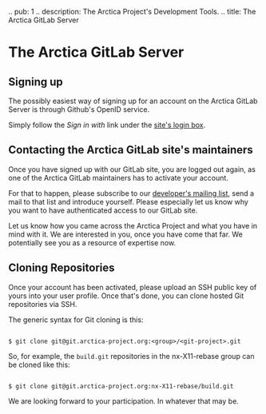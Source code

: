 .. pub: 1
.. description: The Arctica Project's Development Tools.
.. title: The Arctica GitLab Server

# The Arctica GitLab Server

## Signing up

The possibly easiest way of signing up for an account on the Arctica GitLab Server is through Github's OpenID service.

Simply follow the _Sign in with <Github-Logo>_ link under the [site's login box](https://git.arctica-project.org).

## Contacting the Arctica GitLab site's maintainers

Once you have signed up with our GitLab site, you are logged out again, as one of the Arctica GitLab maintainers has to activate your account.

For that to happen, please subscribe to our [developer's mailing list](https://lists.arctica-project.org/listinfo/devs), send a mail to that list and introduce yourself. Please especially let us know why you want to have authenticated access to our GitLab site.

Let us know how you came across the Arctica Project and what you have in mind with it. We are interested in you, once you have come that far. We potentially see you as a resource of expertise now.

## Cloning Repositories

Once your account has been activated, please upload an SSH public key of yours into your user profile. Once that's done, you can clone hosted Git repositories via SSH.

The generic syntax for Git cloning is this:

```

$ git clone git@git.arctica-project.org:<group>/<git-project>.git
```

So, for example, the ``build.git`` repositories in the nx-X11-rebase group can be cloned like this:

```

$ git clone git@git.arctica-project.org:nx-X11-rebase/build.git
```

We are looking forward to your participation. In whatever that may be.
